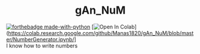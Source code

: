 <h1 align="center">gAn_NuM</h1>

[![forthebadge made-with-python](http://ForTheBadge.com/images/badges/made-with-python.svg)](https://www.python.org/)
[![Open In Colab](https://colab.research.google.com/assets/colab-badge.svg)](https://colab.research.google.com/github/Manas1820/gAn_NuM/blob/master/NumberGenerator.ipynb/]  
I know how to write numbers
